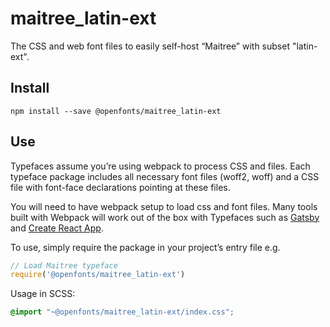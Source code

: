 
# maitree_latin-ext

The CSS and web font files to easily self-host “Maitree” with subset "latin-ext".

## Install

`npm install --save @openfonts/maitree_latin-ext`

## Use

Typefaces assume you’re using webpack to process CSS and files. Each typeface
package includes all necessary font files (woff2, woff) and a CSS file with
font-face declarations pointing at these files.

You will need to have webpack setup to load css and font files. Many tools built
with Webpack will work out of the box with Typefaces such as [Gatsby](https://github.com/gatsbyjs/gatsby)
and [Create React App](https://github.com/facebookincubator/create-react-app).

To use, simply require the package in your project’s entry file e.g.

```javascript
// Load Maitree typeface
require('@openfonts/maitree_latin-ext')
```

Usage in SCSS:
```scss
@import "~@openfonts/maitree_latin-ext/index.css";
```
